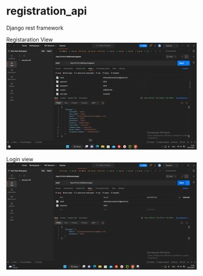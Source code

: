 # registration_api
Django rest framework

Registaration View
![img_1.png](img_1.png)

Login view
![img_2.png](img_2.png)

